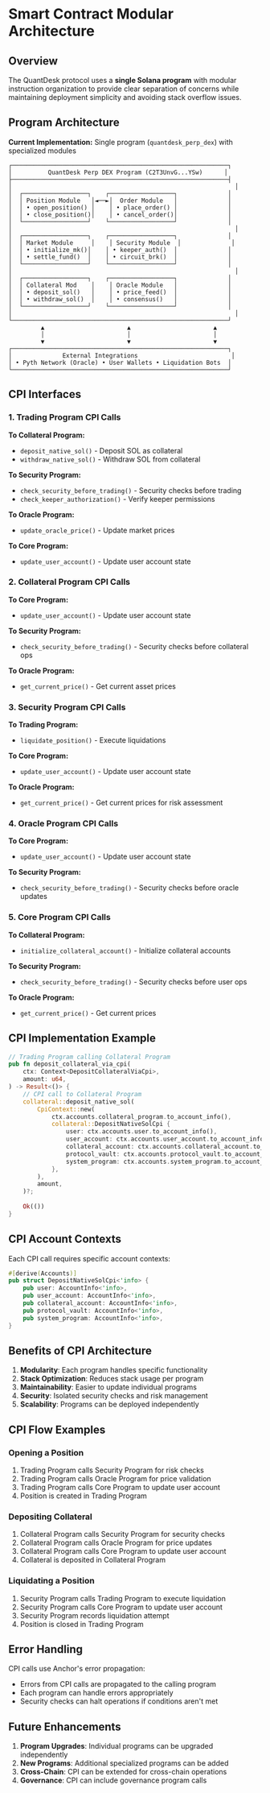 # Smart Contract Modular Architecture

## Overview

The QuantDesk protocol uses a **single Solana program** with modular instruction organization to provide clear separation of concerns while maintaining deployment simplicity and avoiding stack overflow issues.

## Program Architecture

**Current Implementation:** Single program (`quantdesk_perp_dex`) with specialized modules

```
┌────────────────────────────────────────────────────────────┐
│          QuantDesk Perp DEX Program (C2T3UnvG...YSw)      │
├────────────────────────────────────────────────────────────┤
│                                                              │
│  ┌──────────────────┐    ┌──────────────────┐              │
│  │ Position Module   │◄──►│  Order Module   │              │
│  │ • open_position() │    │ • place_order() │              │
│  │ • close_position()│    │ • cancel_order()│              │
│  └──────────────────┘    └──────────────────┘              │
│                                                              │
│  ┌──────────────────┐    ┌──────────────────┐              │
│  │ Market Module     │    │ Security Module  │              │
│  │ • initialize_mk()│    │ • keeper_auth()  │              │
│  │ • settle_fund()  │    │ • circuit_brk()  │              │
│  └──────────────────┘    └──────────────────┘              │
│                                                              │
│  ┌──────────────────┐    ┌──────────────────┐              │
│  │ Collateral Mod    │    │ Oracle Module   │              │
│  │ • deposit_sol()   │    │ • price_feed()  │              │
│  │ • withdraw_sol()  │    │ • consensus()   │              │
│  └──────────────────┘    └──────────────────┘              │
│                                                              │
└────────────────────────────────────────────────────────────┘
         ▲                       ▲                       ▲
         │                       │                       │
         ▼                       ▼                       ▼
┌────────────────────────────────────────────────────────────┐
│              External Integrations                          │
│ • Pyth Network (Oracle) • User Wallets • Liquidation Bots  │
└────────────────────────────────────────────────────────────┘
```

## CPI Interfaces

### 1. Trading Program CPI Calls

**To Collateral Program:**
- `deposit_native_sol()` - Deposit SOL as collateral
- `withdraw_native_sol()` - Withdraw SOL from collateral

**To Security Program:**
- `check_security_before_trading()` - Security checks before trading
- `check_keeper_authorization()` - Verify keeper permissions

**To Oracle Program:**
- `update_oracle_price()` - Update market prices

**To Core Program:**
- `update_user_account()` - Update user account state

### 2. Collateral Program CPI Calls

**To Core Program:**
- `update_user_account()` - Update user account state

**To Security Program:**
- `check_security_before_trading()` - Security checks before collateral ops

**To Oracle Program:**
- `get_current_price()` - Get current asset prices

### 3. Security Program CPI Calls

**To Trading Program:**
- `liquidate_position()` - Execute liquidations

**To Core Program:**
- `update_user_account()` - Update user account state

**To Oracle Program:**
- `get_current_price()` - Get current prices for risk assessment

### 4. Oracle Program CPI Calls

**To Core Program:**
- `update_user_account()` - Update user account state

**To Security Program:**
- `check_security_before_trading()` - Security checks before oracle updates

### 5. Core Program CPI Calls

**To Collateral Program:**
- `initialize_collateral_account()` - Initialize collateral accounts

**To Security Program:**
- `check_security_before_trading()` - Security checks before user ops

**To Oracle Program:**
- `get_current_price()` - Get current prices

## CPI Implementation Example

```rust
// Trading Program calling Collateral Program
pub fn deposit_collateral_via_cpi(
    ctx: Context<DepositCollateralViaCpi>,
    amount: u64,
) -> Result<()> {
    // CPI call to Collateral Program
    collateral::deposit_native_sol(
        CpiContext::new(
            ctx.accounts.collateral_program.to_account_info(),
            collateral::DepositNativeSolCpi {
                user: ctx.accounts.user.to_account_info(),
                user_account: ctx.accounts.user_account.to_account_info(),
                collateral_account: ctx.accounts.collateral_account.to_account_info(),
                protocol_vault: ctx.accounts.protocol_vault.to_account_info(),
                system_program: ctx.accounts.system_program.to_account_info(),
            },
        ),
        amount,
    )?;
    
    Ok(())
}
```

## CPI Account Contexts

Each CPI call requires specific account contexts:

```rust
#[derive(Accounts)]
pub struct DepositNativeSolCpi<'info> {
    pub user: AccountInfo<'info>,
    pub user_account: AccountInfo<'info>,
    pub collateral_account: AccountInfo<'info>,
    pub protocol_vault: AccountInfo<'info>,
    pub system_program: AccountInfo<'info>,
}
```

## Benefits of CPI Architecture

1. **Modularity**: Each program handles specific functionality
2. **Stack Optimization**: Reduces stack usage per program
3. **Maintainability**: Easier to update individual programs
4. **Security**: Isolated security checks and risk management
5. **Scalability**: Programs can be deployed independently

## CPI Flow Examples

### Opening a Position
1. Trading Program calls Security Program for risk checks
2. Trading Program calls Oracle Program for price validation
3. Trading Program calls Core Program to update user account
4. Position is created in Trading Program

### Depositing Collateral
1. Collateral Program calls Security Program for security checks
2. Collateral Program calls Oracle Program for price updates
3. Collateral Program calls Core Program to update user account
4. Collateral is deposited in Collateral Program

### Liquidating a Position
1. Security Program calls Trading Program to execute liquidation
2. Security Program calls Core Program to update user account
3. Security Program records liquidation attempt
4. Position is closed in Trading Program

## Error Handling

CPI calls use Anchor's error propagation:
- Errors from CPI calls are propagated to the calling program
- Each program can handle errors appropriately
- Security checks can halt operations if conditions aren't met

## Future Enhancements

1. **Program Upgrades**: Individual programs can be upgraded independently
2. **New Programs**: Additional specialized programs can be added
3. **Cross-Chain**: CPI can be extended for cross-chain operations
4. **Governance**: CPI can include governance program calls
